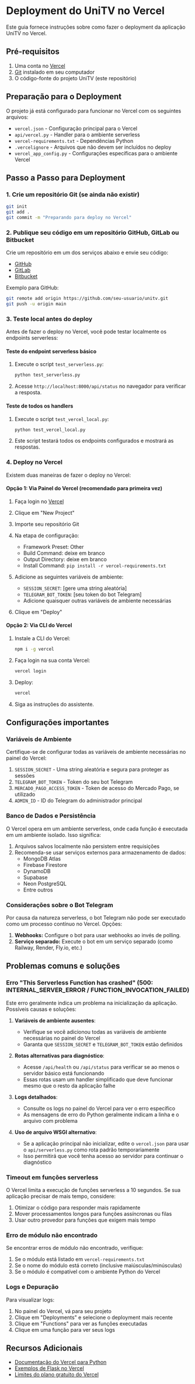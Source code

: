 # Deployment do UniTV no Vercel

Este guia fornece instruções sobre como fazer o deployment da aplicação UniTV no Vercel.

## Pré-requisitos

1. Uma conta no [Vercel](https://vercel.com)
2. [Git](https://git-scm.com/downloads) instalado em seu computador
3. O código-fonte do projeto UniTV (este repositório)

## Preparação para o Deployment

O projeto já está configurado para funcionar no Vercel com os seguintes arquivos:

- `vercel.json` - Configuração principal para o Vercel
- `api/vercel.py` - Handler para o ambiente serverless
- `vercel-requirements.txt` - Dependências Python
- `.vercelignore` - Arquivos que não devem ser incluídos no deploy
- `vercel_app_config.py` - Configurações específicas para o ambiente Vercel

## Passo a Passo para Deployment

### 1. Crie um repositório Git (se ainda não existir)

```bash
git init
git add .
git commit -m "Preparando para deploy no Vercel"
```

### 2. Publique seu código em um repositório GitHub, GitLab ou Bitbucket

Crie um repositório em um dos serviços abaixo e envie seu código:

- [GitHub](https://github.com/new)
- [GitLab](https://gitlab.com/projects/new)
- [Bitbucket](https://bitbucket.org/repo/create)

Exemplo para GitHub:

```bash
git remote add origin https://github.com/seu-usuario/unitv.git
git push -u origin main
```

### 3. Teste local antes do deploy

Antes de fazer o deploy no Vercel, você pode testar localmente os endpoints serverless:

#### Teste do endpoint serverless básico

1. Execute o script `test_serverless.py`:
   ```bash
   python test_serverless.py
   ```

2. Acesse `http://localhost:8000/api/status` no navegador para verificar a resposta.

#### Teste de todos os handlers

1. Execute o script `test_vercel_local.py`:
   ```bash
   python test_vercel_local.py
   ```

2. Este script testará todos os endpoints configurados e mostrará as respostas.

### 4. Deploy no Vercel

Existem duas maneiras de fazer o deploy no Vercel:

#### Opção 1: Via Painel do Vercel (recomendado para primeira vez)

1. Faça login no [Vercel](https://vercel.com)
2. Clique em "New Project"
3. Importe seu repositório Git
4. Na etapa de configuração:
   - Framework Preset: Other
   - Build Command: deixe em branco
   - Output Directory: deixe em branco
   - Install Command: `pip install -r vercel-requirements.txt`

5. Adicione as seguintes variáveis de ambiente:
   - `SESSION_SECRET`: [gere uma string aleatória]
   - `TELEGRAM_BOT_TOKEN`: [seu token do bot Telegram]
   - Adicione quaisquer outras variáveis ​​de ambiente necessárias

6. Clique em "Deploy"

#### Opção 2: Via CLI do Vercel

1. Instale a CLI do Vercel:
   ```bash
   npm i -g vercel
   ```

2. Faça login na sua conta Vercel:
   ```bash
   vercel login
   ```

3. Deploy:
   ```bash
   vercel
   ```

4. Siga as instruções do assistente.

## Configurações importantes

### Variáveis de Ambiente

Certifique-se de configurar todas as variáveis de ambiente necessárias no painel do Vercel:

1. `SESSION_SECRET` - Uma string aleatória e segura para proteger as sessões
2. `TELEGRAM_BOT_TOKEN` - Token do seu bot Telegram
3. `MERCADO_PAGO_ACCESS_TOKEN` - Token de acesso do Mercado Pago, se utilizado
4. `ADMIN_ID` - ID do Telegram do administrador principal

### Banco de Dados e Persistência

O Vercel opera em um ambiente serverless, onde cada função é executada em um ambiente isolado. Isso significa:

1. Arquivos salvos localmente não persistem entre requisições
2. Recomenda-se usar serviços externos para armazenamento de dados:
   - MongoDB Atlas
   - Firebase Firestore
   - DynamoDB
   - Supabase
   - Neon PostgreSQL
   - Entre outros

### Considerações sobre o Bot Telegram

Por causa da natureza serverless, o bot Telegram não pode ser executado como um processo contínuo no Vercel. Opções:

1. **Webhooks:** Configure o bot para usar webhooks ao invés de polling. 
2. **Serviço separado:** Execute o bot em um serviço separado (como Railway, Render, Fly.io, etc.)

## Problemas comuns e soluções

### Erro "This Serverless Function has crashed" (500: INTERNAL_SERVER_ERROR / FUNCTION_INVOCATION_FAILED)

Este erro geralmente indica um problema na inicialização da aplicação. Possíveis causas e soluções:

1. **Variáveis de ambiente ausentes**:
   - Verifique se você adicionou todas as variáveis de ambiente necessárias no painel do Vercel
   - Garanta que `SESSION_SECRET` e `TELEGRAM_BOT_TOKEN` estão definidos

2. **Rotas alternativas para diagnóstico**:
   - Acesse `/api/health` ou `/api/status` para verificar se ao menos o servidor básico está funcionando
   - Essas rotas usam um handler simplificado que deve funcionar mesmo que o resto da aplicação falhe

3. **Logs detalhados**:
   - Consulte os logs no painel do Vercel para ver o erro específico
   - As mensagens de erro do Python geralmente indicam a linha e o arquivo com problema

4. **Uso de arquivo WSGI alternativo**:
   - Se a aplicação principal não inicializar, edite o `vercel.json` para usar o `api/serverless.py` como rota padrão temporariamente
   - Isso permitirá que você tenha acesso ao servidor para continuar o diagnóstico

### Timeout em funções serverless

O Vercel limita a execução de funções serverless a 10 segundos. Se sua aplicação precisar de mais tempo, considere:

1. Otimizar o código para responder mais rapidamente
2. Mover processamentos longos para funções assíncronas ou filas
3. Usar outro provedor para funções que exigem mais tempo

### Erro de módulo não encontrado

Se encontrar erros de módulo não encontrado, verifique:

1. Se o módulo está listado em `vercel-requirements.txt`
2. Se o nome do módulo está correto (inclusive maiúsculas/minúsculas)
3. Se o módulo é compatível com o ambiente Python do Vercel

### Logs e Depuração

Para visualizar logs:

1. No painel do Vercel, vá para seu projeto
2. Clique em "Deployments" e selecione o deployment mais recente
3. Clique em "Functions" para ver as funções executadas
4. Clique em uma função para ver seus logs

## Recursos Adicionais

- [Documentação do Vercel para Python](https://vercel.com/docs/concepts/functions/serverless-functions/runtimes/python)
- [Exemplos de Flask no Vercel](https://github.com/vercel/examples/tree/main/python)
- [Limites do plano gratuito do Vercel](https://vercel.com/docs/concepts/limits/overview)